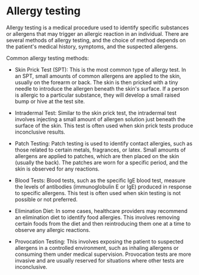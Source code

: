 # Allergy testing

Allergy testing is a medical procedure used to identify specific substances or allergens that may trigger an allergic reaction in an individual. There are several methods of allergy testing, and the choice of method depends on the patient's medical history, symptoms, and the suspected allergens. 

Common allergy testing methods:

* Skin Prick Test (SPT): This is the most common type of allergy test. In an SPT, small amounts of common allergens are applied to the skin, usually on the forearm or back. The skin is then pricked with a tiny needle to introduce the allergen beneath the skin's surface. If a person is allergic to a particular substance, they will develop a small raised bump or hive at the test site.

* Intradermal Test: Similar to the skin prick test, the intradermal test involves injecting a small amount of allergen solution just beneath the surface of the skin. This test is often used when skin prick tests produce inconclusive results.

* Patch Testing: Patch testing is used to identify contact allergies, such as those related to certain metals, fragrances, or latex. Small amounts of allergens are applied to patches, which are then placed on the skin (usually the back). The patches are worn for a specific period, and the skin is observed for any reactions.

* Blood Tests: Blood tests, such as the specific IgE blood test, measure the levels of antibodies (immunoglobulin E or IgE) produced in response to specific allergens. This test is often used when skin testing is not possible or not preferred.

* Elimination Diet: In some cases, healthcare providers may recommend an elimination diet to identify food allergies. This involves removing certain foods from the diet and then reintroducing them one at a time to observe any allergic reactions.

* Provocation Testing: This involves exposing the patient to suspected allergens in a controlled environment, such as inhaling allergens or consuming them under medical supervision. Provocation tests are more invasive and are usually reserved for situations where other tests are inconclusive.